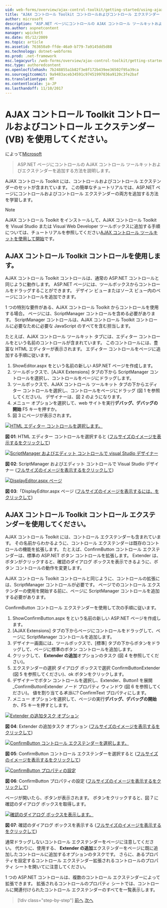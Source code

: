 ```yaml
---
uid: web-forms/overview/ajax-control-toolkit/getting-started/using-ajax-control-toolkit-controls-and-control-extenders-vb
title: "AJAX コントロール Toolkit コントロールおよびコントロール エクステンダー (VB) を使用して |Microsoft ドキュメント"
author: microsoft
description: "ASP.NET ページにコントロールの AJAX コントロール ツールキットおよびエクステンダーを追加する方法を説明します。"
ms.author: aspnetcontent
manager: wpickett
ms.date: 05/12/2009
ms.topic: article
ms.assetid: 763650a9-ffde-46a9-b779-7a9145dd5d88
ms.technology: dotnet-webforms
ms.prod: .net-framework
msc.legacyurl: /web-forms/overview/ajax-control-toolkit/getting-started/using-ajax-control-toolkit-controls-and-control-extenders-vb
msc.type: authoredcontent
ms.openlocfilehash: 7b248855a1b82f3e8f172b439ee36502f95a39ca
ms.sourcegitcommit: 9a9483aceb34591c97451997036a9120c3fe2baf
ms.translationtype: MT
ms.contentlocale: ja-JP
ms.lasthandoff: 11/10/2017
---
```

<a name="using-ajax-control-toolkit-controls-and-control-extenders-vb"></a>AJAX コントロール Toolkit コントロールおよびコントロール エクステンダー (VB) を使用してください。
====================
によって[Microsoft](https://github.com/microsoft)

> ASP.NET ページにコントロールの AJAX コントロール ツールキットおよびエクステンダーを追加する方法を説明します。


AJAX コントロール Toolkit には、コントロールおよびコントロール エクステンダーのセットが含まれています。 この簡単なチュートリアルでは、ASP.NET ページにコントロールおよびコントロール エクステンダーの両方を追加する方法を学習します。

> [!NOTE] 
> 
> AJAX コントロール Toolkit をインストールして、AJAX コントロール Toolkit を Visual Studio または Visual Web Developer ツールボックスに追加する手順については、チュートリアルを参照してください[AJAX コントロール ツールキットを使用して開始](get-started-with-the-ajax-control-toolkit-vb.md)です。


## <a name="using-ajax-control-toolkit-controls"></a>AJAX コントロール Toolkit コントロールを使用します。

AJAX コントロール Toolkit コントロールは、通常の ASP.NET コントロールと同じように動作します。 ASP.NET ページには、ツールボックスからコントロールをドラッグすることができます。 デザイン ビューまたはソース ビュー内のページにコントロールを追加できます。

1 つの特別な要件がある、AJAX コントロール Toolkit からコントロールを使用する場合。 ページには、ScriptManager コントロールを含める必要があります。 ScriptManager コントロールは、AJAX コントロール Toolkit コントロールに必要なために必要な JavaScript のすべてを含む担当します。

たとえば、AJAX コントロール ツールキット タブには、エディター コントロールをという名前のコントロールが含まれています。 このコントロールには、豊富な HTML エディターが表示されます。 エディター コントロールをページに追加する手順に従います。

1. ShowEditor.aspx をという名前の新しい ASP.NET ページを作成します。
2. ツールボックスで、[AJAX Extensions] タブの下から ScriptManager コントロールを選択し、コントロールをページにドラッグします。
3. ツールボックスで、AJAX コントロール ツールキット タブの下からエディター コントロールを選択し、コントロールをページにドラッグ (図 1 を参照してください)。 デザイナーは、図 2 のようになります。
4. メニュー オプションを選択して、web サイトを実行**デバッグ、デバッグの開始** F5 キーを押すか。
5. 図 3 にページが表示されます。


[![HTML エディター コントロールを選択します。](using-ajax-control-toolkit-controls-and-control-extenders-vb/_static/image1.jpg)](using-ajax-control-toolkit-controls-and-control-extenders-vb/_static/image1.png)

**図 01**: HTML エディター コントロールを選択すると ([フルサイズのイメージを表示するをクリックして](using-ajax-control-toolkit-controls-and-control-extenders-vb/_static/image2.png))


[![ScriptManager およびエディット コントロールで visual Studio デザイナー](using-ajax-control-toolkit-controls-and-control-extenders-vb/_static/image2.jpg)](using-ajax-control-toolkit-controls-and-control-extenders-vb/_static/image3.png)

**図 02**: ScriptManager およびエディット コントロールで Visual Studio デザイナー ([フルサイズのイメージを表示するをクリックして](using-ajax-control-toolkit-controls-and-control-extenders-vb/_static/image4.png))


[![DisplayEditor.aspx ページ](using-ajax-control-toolkit-controls-and-control-extenders-vb/_static/image3.jpg)](using-ajax-control-toolkit-controls-and-control-extenders-vb/_static/image5.png)

**図 03**:「DisplayEditor.aspx ページ ([フルサイズのイメージを表示するには、をクリックして](using-ajax-control-toolkit-controls-and-control-extenders-vb/_static/image6.png))


## <a name="using-ajax-control-toolkit-control-extenders"></a>AJAX コントロール Toolkit コントロール エクステンダーを使用してください。

AJAX コントロール Toolkit には、コントロール エクステンダーも含まれています。 その名前からわかるように、コントロール エクステンダーは既存のコントロールの機能を拡張します。 たとえば、ConfirmButton コントロール エクステンダーは、標準の ASP.NET ボタン コントロールを拡張します。 Extender は、ボタンがクリックすると、確認のダイアログ ボックスを表示できるように、ボタン コントロールの動作を変更します。

AJAX コントロール Toolkit コントロールと同じように、コントロールの拡張には、ScriptManager コントロールが必要です。 ページでのコントロール エクステンダーの使用を開始する前に、ページに ScriptManager コントロールを追加する必要があります。

ConfirmButton コントロール エクステンダーを使用して次の手順に従います。

1. ShowConfirmButton.aspx をという名前の新しい ASP.NET ページを作成します。
2. [AJAX Extensions] タブの下からページにコントロールをドラッグして、ページに ScriptManager コントロールを追加します。
3. デザイナー画面には、ツールボックスで、[標準] タブの下からボタンをドラッグして、ページに標準のボタン コントロールを追加します。
4. クリックして、 **Extender の追加**オプションのタスク (図 4 を参照してください)。
5. エクステンダーの選択 ダイアログ ボックスで選択 ConfirmButtonExtender (図 5 を参照してください)、ok ボタンをクリックします。
6. デザイナーでボタン コントロールを選択し、Extender、Button1 を展開\_ConfirmButtonExtender ノード プロパティ ウィンドウ (図 6 を参照してください)。 値を割り当てる*本当に?* ConfirmText プロパティにします。
7. メニュー オプションを選択して、ページの実行**デバッグ、デバッグの開始**か、F5 キーを押すとします。


[![Extender の追加タスク オプション](using-ajax-control-toolkit-controls-and-control-extenders-vb/_static/image4.jpg)](using-ajax-control-toolkit-controls-and-control-extenders-vb/_static/image7.png)

**図 04**: Extender の追加タスク オプション ([フルサイズのイメージを表示するをクリックして](using-ajax-control-toolkit-controls-and-control-extenders-vb/_static/image8.png))


[![ConfirmButton コントロール エクステンダーを選択します。](using-ajax-control-toolkit-controls-and-control-extenders-vb/_static/image5.jpg)](using-ajax-control-toolkit-controls-and-control-extenders-vb/_static/image9.png)

**図 05**: ConfirmButton コントロール エクステンダーを選択すると ([フルサイズのイメージを表示するをクリックして](using-ajax-control-toolkit-controls-and-control-extenders-vb/_static/image10.png))


[![ConfirmButton プロパティの設定](using-ajax-control-toolkit-controls-and-control-extenders-vb/_static/image6.jpg)](using-ajax-control-toolkit-controls-and-control-extenders-vb/_static/image11.png)

**図 06**: ConfirmButton プロパティの設定 ([フルサイズのイメージを表示するをクリックして](using-ajax-control-toolkit-controls-and-control-extenders-vb/_static/image12.png))


ページが開いたら、ボタンが表示されます。 ボタンをクリックすると、図 7 に確認のダイアログ ボックスを取得します。


[![確認のダイアログ ボックスを表示します。](using-ajax-control-toolkit-controls-and-control-extenders-vb/_static/image7.jpg)](using-ajax-control-toolkit-controls-and-control-extenders-vb/_static/image13.png)

**図 07**: 確認のダイアログ ボックスを表示する ([フルサイズのイメージを表示するをクリックして](using-ajax-control-toolkit-controls-and-control-extenders-vb/_static/image14.png))


通常ドラッグしないコントロール エクステンダーをページに注意してください。 代わりに、使用する、 **Extender の追加**エクステンダーをページに既に追加したコントロールに追加するオプションのタスクです。 さらに、あるプロパティを設定するコントロール エクステンダー拡張されるコントロールのプロパティ シートを開いてに注意してください。

1 つの ASP.NET コントロールは、複数のコントロール エクステンダーによって拡張できます。 拡張されるコントロールのプロパティ シートでは、コントロールに関連付けられたコントロール エクステンダーのすべてを一覧表示します。

>[!div class="step-by-step"]
[前へ](get-started-with-the-ajax-control-toolkit-vb.md)
[次へ](creating-a-custom-ajax-control-toolkit-control-extender-vb.md)
